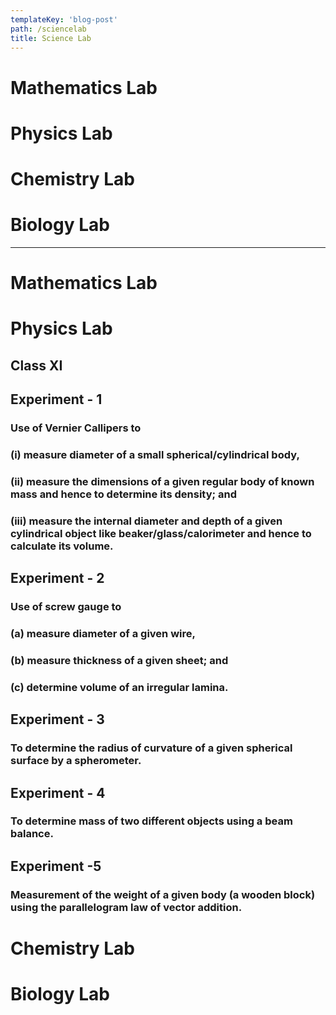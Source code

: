 ```yaml
---
templateKey: 'blog-post'
path: /sciencelab
title: Science Lab
---
```

# Mathematics Lab
# Physics Lab
# Chemistry Lab
# Biology Lab
------------------------------------------------------------------------------------------------------------------------------------------
# Mathematics Lab


# Physics Lab

## Class XI 
## Experiment - 1
### Use of Vernier Callipers to
### (i) measure diameter of a small spherical/cylindrical body,
### (ii) measure the dimensions of a given regular body of known mass and hence to determine its density; and
### (iii) measure the internal diameter and depth of a given cylindrical object like beaker/glass/calorimeter and hence to calculate its volume.

## Experiment - 2
### Use of screw gauge to
### (a) measure diameter of a given wire,
### (b) measure thickness of a given sheet; and
### (c) determine volume of an irregular lamina.

## Experiment - 3
### To determine the radius of curvature of a given spherical surface by a spherometer.

## Experiment - 4
### To determine mass of two different objects using a beam balance.

## Experiment -5
### Measurement of the weight of a given body (a wooden block) using the parallelogram law of vector addition.

# Chemistry Lab


# Biology Lab
